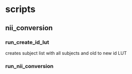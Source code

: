 # scripts

## nii_conversion

### run_create_id_lut
creates subject list with all subjects and old to new id LUT

### run_nii_conversion
